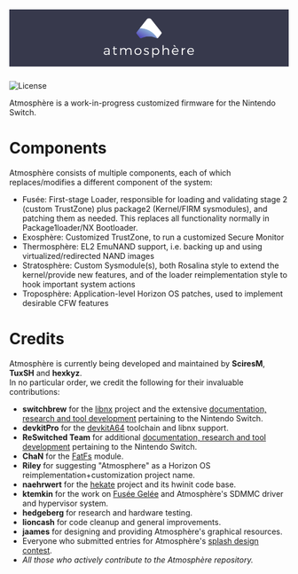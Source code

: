 
![Banner](img/banner.png?raw=true)
=====

![License](https://img.shields.io/badge/License-GPLv2-blue.svg)

Atmosphère is a work-in-progress customized firmware for the Nintendo Switch.

Components
=====

Atmosphère consists of multiple components, each of which replaces/modifies a different component of the system:

* Fusée: First-stage Loader, responsible for loading and validating stage 2 (custom TrustZone) plus package2 (Kernel/FIRM sysmodules), and patching them as needed. This replaces all functionality normally in Package1loader/NX Bootloader.
* Exosphère: Customized TrustZone, to run a customized Secure Monitor
* Thermosphère: EL2 EmuNAND support, i.e. backing up and using virtualized/redirected NAND images
* Stratosphère: Custom Sysmodule(s), both Rosalina style to extend the kernel/provide new features, and of the loader reimplementation style to hook important system actions
* Troposphère: Application-level Horizon OS patches, used to implement desirable CFW features

Credits
=====

Atmosphère is currently being developed and maintained by __SciresM__, __TuxSH__ and __hexkyz__.<br>
In no particular order, we credit the following for their invaluable contributions:

* __switchbrew__ for the [libnx](https://github.com/switchbrew/libnx) project and the extensive [documentation, research and tool development](http://switchbrew.org) pertaining to the Nintendo Switch.
* __devkitPro__ for the [devkitA64](https://devkitpro.org/) toolchain and libnx support.
* __ReSwitched Team__ for additional [documentation, research and tool development](https://reswitched.tech/) pertaining to the Nintendo Switch.
* __ChaN__ for the [FatFs](http://elm-chan.org/fsw/ff/00index_e.html) module.
* __Riley__ for suggesting "Atmosphere" as a Horizon OS reimplementation+customization project name.
* __naehrwert__ for the [hekate](https://github.com/nwert/hekate) project and its hwinit code base.
* __ktemkin__ for the work on [Fusée Gelée](https://github.com/reswitched/fusee-launcher) and Atmosphère's SDMMC driver and hypervisor system.
* __hedgeberg__ for research and hardware testing.
* __lioncash__ for code cleanup and general improvements.
* __jaames__ for designing and providing Atmosphère's graphical resources.
* Everyone who submitted entries for Atmosphère's [splash design contest](https://github.com/Atmosphere-NX/Atmosphere-splashes).
* _All those who actively contribute to the Atmosphère repository._
